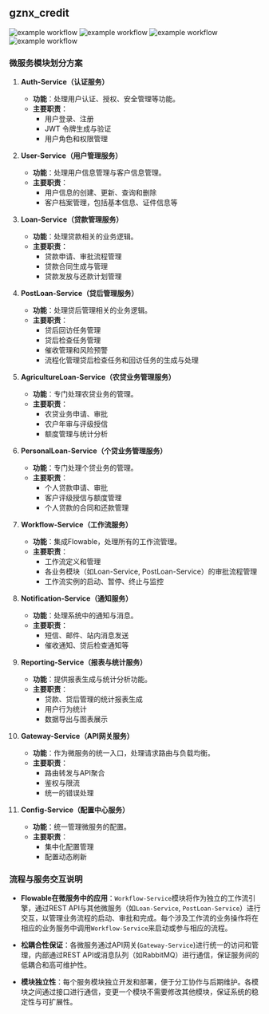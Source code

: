 ## gznx_credit
![example workflow](https://github.com/kurtleee/gznx_credit/actions/workflows/codeql.yml/badge.svg)
![example workflow](https://github.com/kurtleee/gznx_credit/actions/workflows/greetings.yml/badge.svg)
![example workflow](https://github.com/kurtleee/gznx_credit/actions/workflows/label.yml/badge.svg)
![example workflow](https://github.com/kurtleee/gznx_credit/actions/workflows/stale.yml/badge.svg)
### 微服务模块划分方案

1. **Auth-Service（认证服务）**
   - **功能**：处理用户认证、授权、安全管理等功能。
   - **主要职责**：
     - 用户登录、注册
     - JWT 令牌生成与验证
     - 用户角色和权限管理

2. **User-Service（用户管理服务）**
   - **功能**：处理用户信息管理与客户信息管理。
   - **主要职责**：
     - 用户信息的创建、更新、查询和删除
     - 客户档案管理，包括基本信息、证件信息等

3. **Loan-Service（贷款管理服务）**
   - **功能**：处理贷款相关的业务逻辑。
   - **主要职责**：
     - 贷款申请、审批流程管理
     - 贷款合同生成与管理
     - 贷款发放与还款计划管理

4. **PostLoan-Service（贷后管理服务）**
   - **功能**：处理贷后管理相关的业务逻辑。
   - **主要职责**：
     - 贷后回访任务管理
     - 贷后检查任务管理
     - 催收管理和风险预警
     - 流程化管理贷后检查任务和回访任务的生成与处理

5. **AgricultureLoan-Service（农贷业务管理服务）**
   - **功能**：专门处理农贷业务的管理。
   - **主要职责**：
     - 农贷业务申请、审批
     - 农户年审与评级授信
     - 额度管理与统计分析

6. **PersonalLoan-Service（个贷业务管理服务）**
   - **功能**：专门处理个贷业务的管理。
   - **主要职责**：
     - 个人贷款申请、审批
     - 客户评级授信与额度管理
     - 个人贷款的合同和还款管理

7. **Workflow-Service（工作流服务）**
   - **功能**：集成Flowable，处理所有的工作流管理。
   - **主要职责**：
     - 工作流定义和管理
     - 各业务模块（如Loan-Service, PostLoan-Service）的审批流程管理
     - 工作流实例的启动、暂停、终止与监控

8. **Notification-Service（通知服务）**
   - **功能**：处理系统中的通知与消息。
   - **主要职责**：
     - 短信、邮件、站内消息发送
     - 催收通知、贷后检查通知等

9. **Reporting-Service（报表与统计服务）**
   - **功能**：提供报表生成与统计分析功能。
   - **主要职责**：
     - 贷款、贷后管理的统计报表生成
     - 用户行为统计
     - 数据导出与图表展示

10. **Gateway-Service（API网关服务）**
    - **功能**：作为微服务的统一入口，处理请求路由与负载均衡。
    - **主要职责**：
      - 路由转发与API聚合
      - 鉴权与限流
      - 统一的错误处理

11. **Config-Service（配置中心服务）**
    - **功能**：统一管理微服务的配置。
    - **主要职责**：
      - 集中化配置管理
      - 配置动态刷新

### 流程与服务交互说明

- **Flowable在微服务中的应用**：`Workflow-Service`模块将作为独立的工作流引擎，通过REST API与其他微服务（如`Loan-Service`, `PostLoan-Service`）进行交互，以管理业务流程的启动、审批和完成。每个涉及工作流的业务操作将在相应的业务服务中调用`Workflow-Service`来启动或参与相应的流程。

- **松耦合性保证**：各微服务通过API网关(`Gateway-Service`)进行统一的访问和管理，内部通过REST API或消息队列（如RabbitMQ）进行通信，保证服务间的低耦合和高可维护性。

- **模块独立性**：每个服务模块独立开发和部署，便于分工协作与后期维护。各模块之间通过接口进行通信，变更一个模块不需要修改其他模块，保证系统的稳定性与可扩展性。
